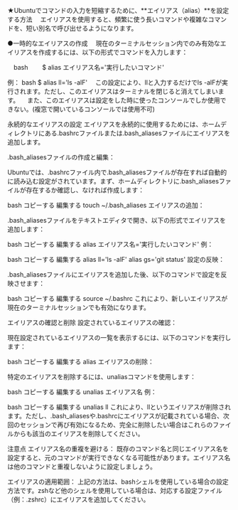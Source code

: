 ★Ubuntuでコマンドの入力を短縮するために、**エイリアス（alias）**を設定する方法
　エイリアスを使用すると、頻繁に使う長いコマンドや複雑なコマンドを、短い別名で呼び出せるようになります。

●一時的なエイリアスの作成
　現在のターミナルセッション内でのみ有効なエイリアスを作成するには、以下の形式でコマンドを入力します：

　bash
　　$ alias エイリアス名='実行したいコマンド'

 例：
  bash
    $ alias ll='ls -alF'
　この設定により、llと入力するだけでls -alFが実行されます。ただし、このエイリアスはターミナルを閉じると消えてしまいます。
　また、このエイリアスは設定をした時に使ったコンソールでしか使用できない。(複窓で開いているコンソールでは使用不可)

永続的なエイリアスの設定
エイリアスを永続的に使用するためには、ホームディレクトリにある.bashrcファイルまたは.bash_aliasesファイルにエイリアスを追加します。

.bash_aliasesファイルの作成と編集：

Ubuntuでは、.bashrcファイル内で.bash_aliasesファイルが存在すれば自動的に読み込む設定がされています。まず、ホームディレクトリに.bash_aliasesファイルが存在するか確認し、なければ作成します：

bash
コピーする
編集する
touch ~/.bash_aliases
エイリアスの追加：

.bash_aliasesファイルをテキストエディタで開き、以下の形式でエイリアスを追加します：

bash
コピーする
編集する
alias エイリアス名='実行したいコマンド'
例：

bash
コピーする
編集する
alias ll='ls -alF'
alias gs='git status'
設定の反映：

.bash_aliasesファイルにエイリアスを追加した後、以下のコマンドで設定を反映させます：

bash
コピーする
編集する
source ~/.bashrc
これにより、新しいエイリアスが現在のターミナルセッションでも有効になります。

エイリアスの確認と削除
設定されているエイリアスの確認：

現在設定されているエイリアスの一覧を表示するには、以下のコマンドを実行します：

bash
コピーする
編集する
alias
エイリアスの削除：

特定のエイリアスを削除するには、unaliasコマンドを使用します：

bash
コピーする
編集する
unalias エイリアス名
例：

bash
コピーする
編集する
unalias ll
これにより、llというエイリアスが削除されます。ただし、.bash_aliasesや.bashrcにエイリアスが記載されている場合、次回のセッションで再び有効になるため、完全に削除したい場合はこれらのファイルからも該当のエイリアスを削除してください。

注意点
エイリアス名の重複を避ける： 既存のコマンド名と同じエイリアス名を設定すると、元のコマンドが実行できなくなる可能性があります。エイリアス名は他のコマンドと重複しないように設定しましょう。

エイリアスの適用範囲： 上記の方法は、bashシェルを使用している場合の設定方法です。zshなど他のシェルを使用している場合は、対応する設定ファイル（例：.zshrc）にエイリアスを追加してください。
